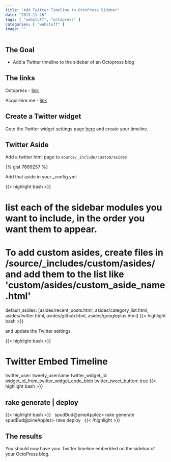 ```yaml
---
title: "Add Twitter Timeline to OctoPress Sidebar"
date: "2013-11-26"
tags: [ "webstuff", "octopress" ]
categories: [ "webstuff" ]
image: ""
---
```


## The Goal
- Add a Twitter timeline to the sidebar of an Octopress blog



## The links

Octopress - [link](http://octopress.org/)

Acqui-hire.me - [link](http://acqui-hire.me/blog/2012/11/07/octopress-and-twitter-timelines/)

## Create a Twitter widget

Goto the Twitter widget settings page [here](https://twitter.com/settings/widgets) and create your timeline.

## Twitter Aside

Add a twitter html page to `source/_include/custom/asides`

{% gist 7669257 %}

Add that aside in your _config.yml

{{< highlight bash >}}
# list each of the sidebar modules you want to include, in the order you want them to appear.
# To add custom asides, create files in /source/_includes/custom/asides/ and add them to the list like 'custom/asides/custom_aside_name.html'
default_asides: [asides/recent_posts.html, asides/category_list.html, asides/twitter.html, asides/github.html, asides/googleplus.html]
{{< highlight bash >}}

and update the Twitter settings

{{< highlight bash >}}
# Twitter Embed Timeline
twitter_user: tweety_username
twitter_widget_id: widget_id_from_twitter_widget_code_blob
twitter_tweet_button: true
{{< highlight bash >}}

## rake generate | deploy

{{< highlight bash >}}
&nbsp;
spudBud@pineApplez> rake generate
spudBud@pineApplez> rake deploy
&nbsp;
{{< /highlight >}}

## The results
You should now have your Twitter timeline embedded on the sidebar of your OctoPress blog.
